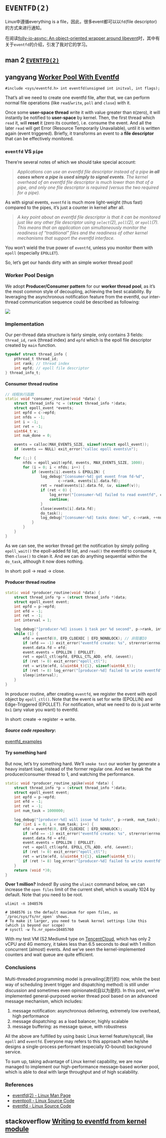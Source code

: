 # `EVENTFD(2)` 

Linux中遵循everything is a file，因此，很多event都可以以`fd`(file descriptor)的方式来进行通知。

在阅读[folly-io-async: An object-oriented wrapper around libevent](https://github.com/facebook/folly/blob/master/folly/io/async/README.md)时，其中有关于`eventfd`的介绍，引发了我对它的学习。

## man 2 [`EVENTFD(2)`](http://man7.org/linux/man-pages/man2/eventfd.2.html) 



## yangyang [Worker Pool With Eventfd](https://www.yangyang.cloud/blog/2018/11/09/worker-pool-with-eventfd/)

```
#include <sys/eventfd.h> int eventfd(unsigned int initval, int flags); 
```

That’s all we need to create one eventfd file, after that, we can perform normal file operations (like `read`/`write`, `poll` and `close`) with it.

Once some **user-space thread** write it with value greater than `0`(zero), it will instantly be notified to **user-space** by kernel. Then, the first thread which `read` it, will **reset** it (zero its counter), i.e. consume the event. And all the later `read` will get Error (Resource Temporarily Unavailable), until it is written again (event triggered). Briefly, it transforms an event to a **file descriptor** that can be effectively monitored.

### `eventfd` VS `pipe`

There’re several notes of which we should take special account:

> *Applications can use an eventfd file descriptor instead of a pipe **in all cases where a pipe is used simply to signal events**. The kernel overhead of an eventfd file descriptor is much lower than that of a pipe, and only one file descriptor is required (versus the two required for a pipe).*

As with signal events, `eventfd` is much more light-weight (thus fast) compared to the pipes, it’s just a counter in kernel after all.

> *A key point about an eventfd file descriptor is that it can be monitored just like any other file descriptor using `select`(2), `poll`(2), or `epoll`(7). This means that an application can simultaneously monitor the readiness of “traditional” files and the readiness of other kernel mechanisms that support the eventfd interface.*



You won’t wield the true power of `eventfd`, unless you monitor them with `epoll` (especially `EPOLLET`).

So, let’s get our hands dirty with an simple worker thread pool!

### Worker Pool Design

We adopt **Producer/Consumer pattern** for our **worker thread pool**, as it’s the most common style of decoupling, achieving the best scalability. By leveraging the asynchronous notification feature from the eventfd, our inter-thread communication sequence could be described as following:

![](./eventfd_notify.svg)

### Implementation

Our per-thread data structure is fairly simple, only contains 3 fields: `thread_id`, `rank` (thread index) and `epfd` which is the epoll file descriptor created by `main` function.

```C
typedef struct thread_info {
    pthread_t thread_id;
    int rank; // thread index
    int epfd; // epoll file descriptor 
} thread_info_t;
```

#### Consumer thread routine

```C++
// 线程执行函数
static void *consumer_routine(void *data) {
    struct thread_info *c = (struct thread_info *)data;
    struct epoll_event *events;
    int epfd = c->epfd;
    int nfds = -1;
    int i = -1;
    int ret = -1;
    uint64_t v;
    int num_done = 0;

    events = calloc(MAX_EVENTS_SIZE, sizeof(struct epoll_event));
    if (events == NULL) exit_error("calloc epoll events\n");

    for (;;) {
        nfds = epoll_wait(epfd, events, MAX_EVENTS_SIZE, 1000);
        for (i = 0; i < nfds; i++) {
            if (events[i].events & EPOLLIN) {
                log_debug("[consumer-%d] got event from fd-%d",
                        c->rank, events[i].data.fd);
                ret = read(events[i].data.fd, &v, sizeof(v));
                if (ret < 0) {
                    log_error("[consumer-%d] failed to read eventfd", c->rank);
                    continue;
                }
                close(events[i].data.fd);
                do_task();
                log_debug("[consumer-%d] tasks done: %d", c->rank, ++num_done);
            }
        }
    }
}
```

As we can see, the worker thread get the notification by simply polling `epoll_wait()` the epoll-added fd list, and `read()` the eventfd to consume it, then `close()` to clean it. And we can do anything sequential within the `do_task`, although it now does nothing.

In short: poll -> read -> close.

#### Producer thread routine

```C++
static void *producer_routine(void *data) {
    struct thread_info *p = (struct thread_info *)data;
    struct epoll_event event;
    int epfd = p->epfd;
    int efd = -1;
    int ret = -1;
    int interval = 1;

    log_debug("[producer-%d] issues 1 task per %d second", p->rank, interval);
    while (1) {
        efd = eventfd(0, EFD_CLOEXEC | EFD_NONBLOCK); // 非阻塞IO
        if (efd == -1) exit_error("eventfd create: %s", strerror(errno));
        event.data.fd = efd;
        event.events = EPOLLIN | EPOLLET;
        ret = epoll_ctl(epfd, EPOLL_CTL_ADD, efd, &event);
        if (ret != 0) exit_error("epoll_ctl");
        ret = write(efd, &(uint64_t){1}, sizeof(uint64_t));
        if (ret != 8) log_error("[producer-%d] failed to write eventfd", p->rank);
        sleep(interval);
    }
}
```

In producer routine, after creating `eventfd`, we register the event with epoll object by `epoll_ctl()`. Note that the event is set for write (EPOLLIN) and Edge-Triggered (EPOLLET). For notification, what we need to do is just write `0x1` (any value you want) to eventfd.

In short: create -> register -> write.

#### *Source code repository*: 

[eventfd_examples](https://github.com/Pro-YY/eventfd_examples/)

#### Try something hard

But now, let’s try something hard. We’ll `smoke test` our worker by generate a heavy instant load, instead of the former regular one. And we tweak the producer/consumer thread to 1, and watching the performance.

```C++
static void *producer_routine_spike(void *data) {
    struct thread_info *p = (struct thread_info *)data;
    struct epoll_event event;
    int epfd = p->epfd;
    int efd = -1;
    int ret = -1;
    int num_task = 1000000;

    log_debug("[producer-%d] will issue %d tasks", p->rank, num_task);
    for (int i = 0; i < num_task; i++) {
        efd = eventfd(0, EFD_CLOEXEC | EFD_NONBLOCK);
        if (efd == -1) exit_error("eventfd create: %s", strerror(errno));
        event.data.fd = efd;
        event.events = EPOLLIN | EPOLLET;
        ret = epoll_ctl(epfd, EPOLL_CTL_ADD, efd, &event);
        if (ret != 0) exit_error("epoll_ctl");
        ret = write(efd, &(uint64_t){1}, sizeof(uint64_t));
        if (ret != 8) log_error("[producer-%d] failed to write eventfd", p->rank);
    }
    return (void *)0;
}
```

**Over 1 million?** Indeed! By using the `ulimit` command below, we can increase the `open files` limit of the current shell, which is usually 1024 by default. Note that you need to be root.

```SHELL
ulimit -n 1048576

# 1048576 is the default maximum for open files, as `/proc/sys/fs/nr_open` shows.
# To make it larger, you need to tweak kernel settings like this (which is beyond our scope)
# sysctl -w fs.nr_open=10485760
```



With my test VM (S2.Medium4 type on [TencentCloud](https://cloud.tencent.com/), which has only 2 vCPU and 4G memory, it takes less than 6.5 seconds to deal with 1 million concurrent (almost) events. And we’ve seen the kernel-implemented counters and wait queue are quite efficient.

### Conclusions

Multi-threaded programming model is prevailing(流行的) now, while the best way of scheduling (event trigger and dispatching method) is still under discussion and sometimes even opinionated(自以为是的). In this post, we’ve implemented general-purposed worker thread pool based on an advanced message mechanism, which includes:

1. message notification: asynchronous delivering, extremely low overhead, high performance
2. message dispatching: as a load balancer, highly scalable
3. message buffering: as message queue, with robustness

All the above are fulfilled by using basic Linux kernel feature/syscall, like `epoll` and `eventfd`. Everyone may refers to this approach when he/she designs a single-process performant (especially IO-bound) background service.

To sum up, taking advantage of Linux kernel capability, we are now managed to implement our high-performance message-based worker pool, which is able to deal with large throughput and of high scalability.

### References

- [eventfd(2) - Linux Man Page](https://linux.die.net/man/2/eventfd)
- [eventpoll - Linux Source Code](https://elixir.bootlin.com/linux/latest/source/fs/eventpoll.c)
- [eventfd - Linux Source Code](https://elixir.bootlin.com/linux/latest/source/fs/eventfd.c)



## stackoverflow [Writing to eventfd from kernel module](https://stackoverflow.com/questions/13607730/writing-to-eventfd-from-kernel-module)

